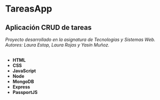 # TareasApp
## Aplicación CRUD de tareas
*Proyecto desarrollado en la asignatura de Tecnologías y Sistemas Web.*
<br>
*Autores: Laura Estop, Laura Rojas y Yasín Muñoz.*
<br>
<br>
* **HTML**
* **CSS**
* **JavaScript**
* **Node**
* **MongoDB**
* **Express**
* **PassportJS**
